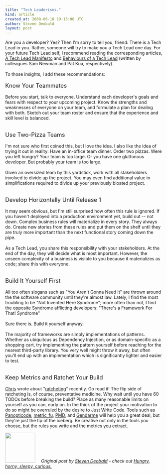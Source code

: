 ```yaml
---
title: "Tech Leaderisms."
kind: article
created_at: 2008-06-10 19:13:00 UTC
author: Steven Deobald
layout: post
---
```

Are you a developer? Yes? Then I'm sorry to tell you, friend: There is a Tech Lead in you. Rather, someone will try to make you a Tech Lead one day. For your future Tech Lead self, I recommend reading the corresponding articles, <a href="http://www.magpiebrain.com/blog/2006/09/12/a-tech-lead-manifesto/">A Tech Lead Manifesto</a> and <a href="http://www.thekua.com/atwork/2008/05/10/behaviours-of-a-tech-lead/">Behaviours of a Tech Lead</a> (written by colleagues Sam Newman and Pat Kua, respectively).<br /><br />To those insights, I add these recommendations:<br /><br /><span style="font-size:130%;">Know Your Teammates</span><br /><br />Before you start, talk to everyone. Understand each developer's goals and fears with respect to your upcoming project. Know the strengths and weaknesses of everyone on your team, and formulate a plan for dealing with both. Sketch out your team roster and ensure that the experience and skill level is balanced.<br /><br /><br /><span style="font-size:130%;">Use Two-Pizza Teams</span><br /><br />I'm not sure who first coined this, but I love the idea. I also like the idea of trying it out in reality: Have an in-office team dinner. Order two pizzas. Were you left hungry? Your team is too large. Or you have one gluttonous developer. But probably your team is too large.<br /><br />Given an oversized team by this yardstick, work with all stakeholders involved to divide up the project. You may even find additional value in simplifications required to divide up your previously bloated project.<br /><br /><br /><span style="font-size:130%;">Develop Horizontally Until Release 1</span><br /><br />It may seem obvious, but I'm still surprised how often this rule is ignored. If you haven't deployed into a production environment yet, build out -- not down. Complex business rules will materialize in every story. They always do. Create new stories from these rules and put them on the shelf until they are truly more important than the next functional story coming down the pipe.<br /><br />As a Tech Lead, you share this responsibility with your stakeholders. At the end of the day, they will decide what is most important. However, the unseen complexity of a business is visible to you because it materializes as code; share this with everyone.<br /><br /><br /><span style="font-size:130%;">Build It Yourself </span><span style="font-size:130%;">First</span><br /><br />All too often slogans such as "You Aren't Gonna Need It" are thrown around the the software community until they're almost law. Lately, I find the most troubling to be "Not Invented Here Syndrome"; more often than not, I find the opposite Syndrome afflicting developers: "There's a Framework For That! Syndrome"<br /><br />Sure there is. Build it yourself anyway.<br /><br />The majority of frameworks are simply implementations of patterns. Whether as ubiquitous as Dependency Injection, or as domain-specific as a shopping cart, try implementing the pattern yourself before reaching for the nearest third-party library. You very well might throw it away, but often you'll end up with an implementation which is significantly lighter and easier to test.<br /><br /><br /><span style="font-size:130%;">Keep Metrics and Ratchet Your Build</span><br /><br /><a href="http://skizz.biz">Chris</a> wrote about "<a href="http://skizz.biz/blog/2008/03/11/fixing-broken-windows-with-ratcheting/">ratcheting</a>" recently. Go read it! The flip side of ratcheting is, of course, preventative medicine. Why wait until you have 60 TODOs before breaking the build? Place as many reasonable limits on yourself as you can, early on. In the thick of the project your motivation to do so might be overruled by the desire to Just Write Code. Tools such as <a href="http://www.panopticode.org/">Panopticode</a>, <a href="http://metric-fu.rubyforge.org/">metric_fu</a>, <a href="http://pmd.sourceforge.net/">PMD</a>, and <a href="http://www.mono-project.com/Gendarme">Gendarme</a> will help you a great deal, but they're just the tip of the iceberg. Be creative not only in the tools you choose, but the rules you write and the metrics you extract.
<div class="author">
  <img src="https://nilenso.com/images/alumni/steven.webp" style="width: 96px; height: 96;">
  <span style=" padding: 32px 15px;">
    <i>Original post by <a href="http://twitter.com/deobald">Steven Deobald</a> - check out <a href="https://blog.deobald.ca/">Hungry, horny, sleepy, curious.</a></i>
  </span>
</div>
